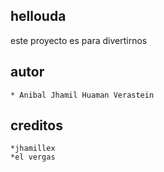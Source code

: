 hellouda
--------

este proyecto es para divertirnos


autor
------
    * Anibal Jhamil Huaman Verastein

creditos
-----------------
    *jhamillex
    *el vergas
    
